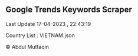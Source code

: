 

## Google Trends Keywords Scraper 
 
Last Update 17-04-2023 , 22:43:19

Country List :
VIETNAM.json



© Abdul Muttaqin 

